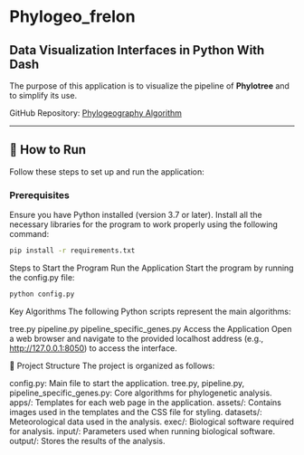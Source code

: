 # Phylogeo_frelon

## Data Visualization Interfaces in Python With Dash

The purpose of this application is to visualize the pipeline of **Phylotree** and to simplify its use.

GitHub Repository: [Phylogeography Algorithm](https://github.com/tahiri-lab/phylogeography-algo)

---

## 🚀 How to Run

Follow these steps to set up and run the application:

### Prerequisites
Ensure you have Python installed (version 3.7 or later). Install all the necessary libraries for the program to work properly using the following command:
```bash
pip install -r requirements.txt
```
Steps to Start the Program
Run the Application
Start the program by running the config.py file:

```bash
python config.py
```
Key Algorithms
The following Python scripts represent the main algorithms:

tree.py
pipeline.py
pipeline_specific_genes.py
Access the Application
Open a web browser and navigate to the provided localhost address (e.g., http://127.0.0.1:8050) to access the interface.

📂 Project Structure
The project is organized as follows:

config.py: Main file to start the application.
tree.py, pipeline.py, pipeline_specific_genes.py: Core algorithms for phylogenetic analysis.
apps/: Templates for each web page in the application.
assets/: Contains images used in the templates and the CSS file for styling.
datasets/: Meteorological data used in the analysis.
exec/: Biological software required for analysis.
input/: Parameters used when running biological software.
output/: Stores the results of the analysis.
